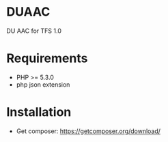 DUAAC
=====

DU AAC for TFS 1.0


Requirements
=====
* PHP >= 5.3.0
* php json extension

Installation
=====

* Get composer: https://getcomposer.org/download/
